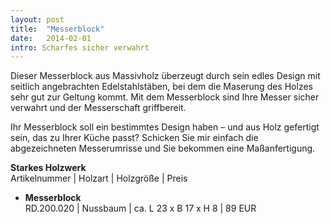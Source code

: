 ```yaml
---
layout: post
title:  "Messerblock"
date:   2014-02-01
intro: Scharfes sicher verwahrt
---
```


Dieser Messerblock aus Massivholz überzeugt durch sein edles Design mit seitlich angebrachten Edelstahlstäben, 
bei dem die Maserung des Holzes sehr gut zur Geltung kommt. 
Mit dem Messerblock sind Ihre Messer sicher verwahrt und der Messerschaft griffbereit. 

Ihr Messerblock soll ein bestimmtes Design haben – und aus Holz gefertigt sein, 
das zu Ihrer Küche passt? 
Schicken Sie mir einfach die abgezeichneten Messerumrisse und Sie bekommen eine Maßanfertigung.



**Starkes Holzwerk**   
Artikelnummer \| Holzart \| Holzgröße \| Preis

* **Messerblock**       
	RD.200.020  \| 	Nussbaum \| ca. L 23 x B 17 x H 8 \| 89 EUR
